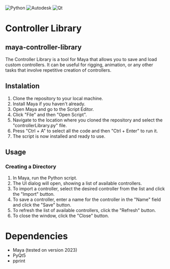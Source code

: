 ![Python](https://img.shields.io/badge/python-3670A0?style=for-the-badge&logo=python&logoColor=ffdd54)
![Autodesk](https://a11ybadges.com/badge?logo=autodesk)
![Qt](https://img.shields.io/badge/Qt-%23217346.svg?style=for-the-badge&logo=Qt&logoColor=white)
# Controller Library

## maya-controller-library
The Controller Library is a tool for Maya that allows you to save and load custom controllers. 
It can be useful for rigging, animation, or any other tasks that involve repetitive creation of controllers.

## Instalation

1. Clone the repository to your local machine.
2. Install Maya if you haven't already.
3. Open Maya and go to the Script Editor.
4. Click "File" and then "Open Script".
5. Navigate to the location where you cloned the repository and select the "controllerLibrary.py" file.
6. Press "Ctrl + A" to select all the code and then "Ctrl + Enter" to run it.
7. The script is now installed and ready to use.

## Usage

### Creating a Directory

1. In Maya, run the Python script.
2. The UI dialog will open, showing a list of available controllers.
3. To import a controller, select the desired controller from the list and click the "Import" button.
4. To save a controller, enter a name for the controller in the "Name" field and click the "Save" button.
5. To refresh the list of available controllers, click the "Refresh" button.
6. To close the window, click the "Close" button.

# Dependencies
* Maya (tested on version 2023)
* PyQt5
* pprint
